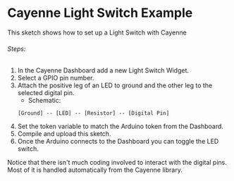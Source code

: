 # Cayenne Light Switch Example

This sketch shows how to set up a Light Switch with Cayenne

###### Steps:
1. In the Cayenne Dashboard add a new Light Switch Widget.
2. Select a GPIO pin number.
3. Attach the positive leg of an LED to ground and the other leg to the selected digital pin.
   * Schematic:
   ```
   [Ground] -- [LED] -- [Resistor] -- [Digital Pin]
   ```
4. Set the token variable to match the Arduino token from the Dashboard.
5. Compile and upload this sketch.
6. Once the Arduino connects to the Dashboard you can toggle the LED switch.

Notice that there isn't much coding involved to interact with the digital pins.
Most of it is handled automatically from the Cayenne library.